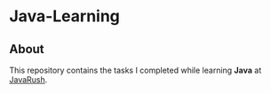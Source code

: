 # Java-Learning

## About <a name = "about"></a>

This repository contains the tasks I completed while learning **Java** at [JavaRush](https://javarush.com/).

